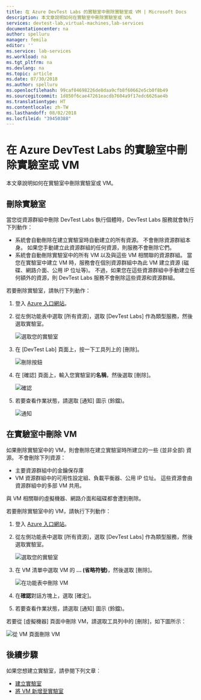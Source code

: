 ```yaml
---
title: 在 Azure DevTest Labs 的實驗室中刪除實驗室或 VM | Microsoft Docs
description: 本文章說明如何在實驗室中刪除實驗室或 VM。
services: devtest-lab,virtual-machines,lab-services
documentationcenter: na
author: spelluru
manager: femila
editor: ''
ms.service: lab-services
ms.workload: na
ms.tgt_pltfrm: na
ms.devlang: na
ms.topic: article
ms.date: 07/30/2018
ms.author: spelluru
ms.openlocfilehash: 99caf04698226de8daa9cfb8f60662e5cb0f8b49
ms.sourcegitcommit: 1d850f6cae47261eacdb7604a9f17edc6626ae4b
ms.translationtype: HT
ms.contentlocale: zh-TW
ms.lasthandoff: 08/02/2018
ms.locfileid: "39450388"
---
```

# <a name="delete-a-lab-or-vm-in-a-lab-in-azure-devtest-labs"></a>在 Azure DevTest Labs 的實驗室中刪除實驗室或 VM
本文章說明如何在實驗室中刪除實驗室或 VM。

## <a name="delete-a-lab"></a>刪除實驗室
當您從資源群組中刪除 DevTest Labs 執行個體時，DevTest Labs 服務就會執行下列動作： 

- 系統會自動刪除在建立實驗室時自動建立的所有資源。 不會刪除資源群組本身。 如果您手動建立此資源群組的任何資源，則服務不會刪除它們。 
- 系統會自動刪除實驗室中的所有 VM 以及與這些 VM 相關聯的資源群組。 當您在實驗室中建立 VM 時，服務會在個別資源群組中為此 VM 建立資源 (磁碟、網路介面、公用 IP 位址等)。 不過，如果您在這些資源群組中手動建立任何額外的資源，則 DevTest Labs 服務不會刪除這些資源和資源群組。 

若要刪除實驗室，請執行下列動作： 

1. 登入 [Azure 入口網站](https://portal.azure.com)。
2. 從左側功能表中選取 [所有資源]，選取 [DevTest Labs] 作為類型服務，然後選取實驗室。

    ![選取您的實驗室](media\devtest-lab-delete-lab-vm\select-lab.png)
3. 在 [DevTest Lab] 頁面上，按一下工具列上的 [刪除]。 

    ![刪除按鈕](media\devtest-lab-delete-lab-vm\delete-button.png)
4. 在 [確認] 頁面上，輸入您實驗室的**名稱**，然後選取 [刪除]。 

    ![確認](media\devtest-lab-delete-lab-vm\confirm-delete.png)
5. 若要查看作業狀態，請選取 [通知] 圖示 (鈴鐺)。 

    ![通知](media\devtest-lab-delete-lab-vm\delete-status.png)

 
## <a name="delete-a-vm-in-a-lab"></a>在實驗室中刪除 VM
如果刪除實驗室中的 VM，則會刪除在建立實驗室時所建立的一些 (並非全部) 資源。 不會刪除下列資源： 

-   主要資源群組中的金鑰保存庫
-   VM 資源群組中的可用性設定組、負載平衡器、公用 IP 位址。 這些資源會由資源群組中的多部 VM 共用。 

與 VM 相關聯的虛擬機器、網路介面和磁碟都會遭到刪除。 

若要刪除實驗室中的 VM，請執行下列動作： 

1. 登入 [Azure 入口網站](https://portal.azure.com)。
2. 從左側功能表中選取 [所有資源]，選取 [DevTest Labs] 作為類型服務，然後選取實驗室。

    ![選取您的實驗室](media\devtest-lab-delete-lab-vm\select-lab.png)
3. 在 VM 清單中選取 VM 的 **... (省略符號)**，然後選取 [刪除]。 

    ![在功能表中刪除 VM](media\devtest-lab-delete-lab-vm\delete-vm-menu-in-list.png)
4. 在**確認**對話方塊上，選取 [確定]。 
5. 若要查看作業狀態，請選取 [通知] 圖示 (鈴鐺)。 

若要從 [虛擬機器] 頁面中刪除 VM，請選取工具列中的 [刪除]，如下圖所示：

![從 VM 頁面刪除 VM](media\devtest-lab-delete-lab-vm\delete-from-vm-page.png) 


## <a name="next-steps"></a>後續步驟
如果您想建立實驗室，請參閱下列文章︰ 

- [建立實驗室](devtest-lab-create-lab.md)
- [將 VM 新增至實驗室](devtest-lab-add-vm.md)